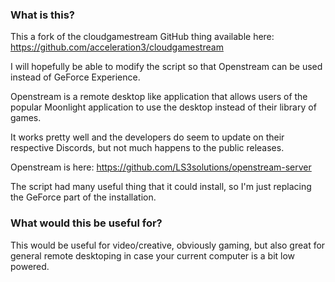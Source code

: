 ### What is this?

This a fork of the cloudgamestream GitHub thing available here: https://github.com/acceleration3/cloudgamestream

I will hopefully be able to modify the script so that Openstream can be used instead of GeForce Experience. 

Openstream is a remote desktop like application that allows users of the popular Moonlight application to use the desktop instead of their library of games. 

It works pretty well and the developers do seem to update on their respective Discords, but not much happens to the public releases. 

Openstream is here: https://github.com/LS3solutions/openstream-server

The script had many useful thing that it could install, so I'm just replacing the GeForce part of the installation. 

### What would this be useful for?

This would be useful for video/creative, obviously gaming, but also great for general remote desktoping in case your current computer is a bit low powered. 
